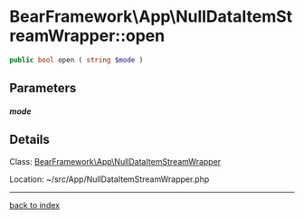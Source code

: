 # BearFramework\App\NullDataItemStreamWrapper::open

```php
public bool open ( string $mode )
```

## Parameters

##### mode

## Details

Class: [BearFramework\App\NullDataItemStreamWrapper](bearframework.app.nulldataitemstreamwrapper.class.md)

Location: ~/src/App/NullDataItemStreamWrapper.php

---

[back to index](index.md)

